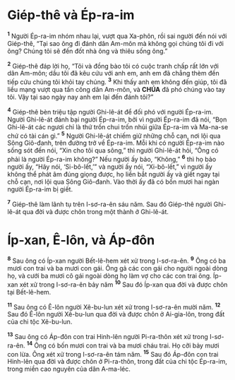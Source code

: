 # Giép-thê và Ép-ra-im
<sup><b>1</b></sup> Người Ép-ra-im nhóm nhau lại, vượt qua Xa-phôn, rồi sai người đến nói với Giép-thê, “Tại sao ông đi đánh dân Am-môn mà không gọi chúng tôi đi với ông? Chúng tôi sẽ đến đốt nhà ông và thiêu sống ông.”

<sup><b>2</b></sup> Giép-thê đáp lời họ, “Tôi và đồng bào tôi có cuộc tranh chấp rất lớn với dân Am-môn; dầu tôi đã kêu cứu với anh em, anh em đã chẳng thèm đến tiếp cứu chúng tôi khỏi tay chúng. <sup><b>3</b></sup> Khi thấy anh em không đến giúp, tôi đã liều mạng vượt qua tấn công dân Am-môn, và **CHÚA** đã phó chúng vào tay tôi. Vậy tại sao ngày nay anh em lại đến đánh tôi?”

<sup><b>4</b></sup> Giép-thê bèn triệu tập người Ghi-lê-át để đối phó với người Ép-ra-im. Người Ghi-lê-át đánh bại người Ép-ra-im, bởi vì người Ép-ra-im đã nói, “Bọn Ghi-lê-át các ngươi chỉ là thứ trốn chui trốn nhủi giữa Ép-ra-im và Ma-na-se chứ có tài cán gì.” <sup><b>5</b></sup> Người Ghi-lê-át chiếm giữ những chỗ cạn, nơi lội qua Sông Giô-đanh, trên đường trở về Ép-ra-im. Mỗi khi có người Ép-ra-im nào sống sót đến nói, “Xin cho tôi qua sông,” thì người Ghi-lê-át hỏi, “Ông có phải là người Ép-ra-im không?” Nếu người ấy bảo, “Không,” <sup><b>6</b></sup> thì họ bảo người ấy, “Hãy nói, ‘Si-bô-lết,’” và người ấy nói, “Xi-bô-lết,” vì người ấy không thể phát âm đúng giọng được, họ liền bắt người ấy và giết ngay tại chỗ cạn, nơi lội qua Sông Giô-đanh. Vào thời ấy đã có bốn mươi hai ngàn người Ép-ra-im bị giết.

<sup><b>7</b></sup> Giép-thê làm lãnh tụ trên I-sơ-ra-ên sáu năm. Sau đó Giép-thê người Ghi-lê-át qua đời và được chôn trong một thành ở Ghi-lê-át.


# Íp-xan, Ê-lôn, và Áp-đôn
<sup><b>8</b></sup> Sau ông có Íp-xan người Bết-lê-hem xét xử trong I-sơ-ra-ên. <sup><b>9</b></sup> Ông có ba mươi con trai và ba mươi con gái. Ông gả các con gái cho người ngoài dòng họ, và cưới ba mươi cô gái ngoài dòng họ làm vợ cho các con trai ông. Íp-xan xét xử trong I-sơ-ra-ên bảy năm <sup><b>10</b></sup> Sau đó Íp-xan qua đời và được chôn tại Bết-lê-hem.

<sup><b>11</b></sup> Sau ông có Ê-lôn người Xê-bu-lun xét xử trong I-sơ-ra-ên mười năm. <sup><b>12</b></sup> Sau đó Ê-lôn người Xê-bu-lun qua đời và được chôn ở Ai-gia-lôn, trong đất của chi tộc Xê-bu-lun.

<sup><b>13</b></sup> Sau ông có Áp-đôn con trai Hinh-lên người Pi-ra-thôn xét xử trong I-sơ-ra-ên. <sup><b>14</b></sup> Ông có bốn mươi con trai và ba mươi cháu trai. Họ cỡi bảy mươi con lừa. Ông xét xử trong I-sơ-ra-ên tám năm. <sup><b>15</b></sup> Sau đó Áp-đôn con trai Hinh-lên qua đời và được chôn ở Pi-ra-thôn, trong đất của chi tộc Ép-ra-im, trong miền cao nguyên của dân A-ma-léc.